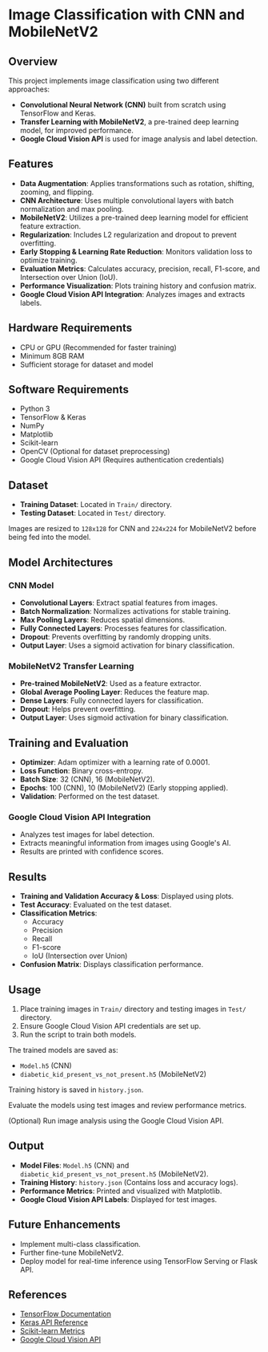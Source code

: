 # Image Classification with CNN and MobileNetV2

## Overview

This project implements image classification using two different approaches:

- **Convolutional Neural Network (CNN)** built from scratch using TensorFlow and Keras.
- **Transfer Learning with MobileNetV2**, a pre-trained deep learning model, for improved performance.
- **Google Cloud Vision API** is used for image analysis and label detection.

## Features

- **Data Augmentation**: Applies transformations such as rotation, shifting, zooming, and flipping.
- **CNN Architecture**: Uses multiple convolutional layers with batch normalization and max pooling.
- **MobileNetV2**: Utilizes a pre-trained deep learning model for efficient feature extraction.
- **Regularization**: Includes L2 regularization and dropout to prevent overfitting.
- **Early Stopping & Learning Rate Reduction**: Monitors validation loss to optimize training.
- **Evaluation Metrics**: Calculates accuracy, precision, recall, F1-score, and Intersection over Union (IoU).
- **Performance Visualization**: Plots training history and confusion matrix.
- **Google Cloud Vision API Integration**: Analyzes images and extracts labels.

## Hardware Requirements

- CPU or GPU (Recommended for faster training)
- Minimum 8GB RAM
- Sufficient storage for dataset and model

## Software Requirements

- Python 3
- TensorFlow & Keras
- NumPy
- Matplotlib
- Scikit-learn
- OpenCV (Optional for dataset preprocessing)
- Google Cloud Vision API (Requires authentication credentials)

## Dataset

- **Training Dataset**: Located in `Train/` directory.
- **Testing Dataset**: Located in `Test/` directory.

Images are resized to `128x128` for CNN and `224x224` for MobileNetV2 before being fed into the model.

## Model Architectures

### CNN Model

- **Convolutional Layers**: Extract spatial features from images.
- **Batch Normalization**: Normalizes activations for stable training.
- **Max Pooling Layers**: Reduces spatial dimensions.
- **Fully Connected Layers**: Processes features for classification.
- **Dropout**: Prevents overfitting by randomly dropping units.
- **Output Layer**: Uses a sigmoid activation for binary classification.

### MobileNetV2 Transfer Learning

- **Pre-trained MobileNetV2**: Used as a feature extractor.
- **Global Average Pooling Layer**: Reduces the feature map.
- **Dense Layers**: Fully connected layers for classification.
- **Dropout**: Helps prevent overfitting.
- **Output Layer**: Uses sigmoid activation for binary classification.

## Training and Evaluation

- **Optimizer**: Adam optimizer with a learning rate of 0.0001.
- **Loss Function**: Binary cross-entropy.
- **Batch Size**: 32 (CNN), 16 (MobileNetV2).
- **Epochs**: 100 (CNN), 10 (MobileNetV2) (Early stopping applied).
- **Validation**: Performed on the test dataset.

### Google Cloud Vision API Integration

- Analyzes test images for label detection.
- Extracts meaningful information from images using Google's AI.
- Results are printed with confidence scores.

## Results

- **Training and Validation Accuracy & Loss**: Displayed using plots.
- **Test Accuracy**: Evaluated on the test dataset.
- **Classification Metrics**:
  - Accuracy
  - Precision
  - Recall
  - F1-score
  - IoU (Intersection over Union)
- **Confusion Matrix**: Displays classification performance.

## Usage

1. Place training images in `Train/` directory and testing images in `Test/` directory.
2. Ensure Google Cloud Vision API credentials are set up.
3. Run the script to train both models.

The trained models are saved as:
- `Model.h5` (CNN)
- `diabetic_kid_present_vs_not_present.h5` (MobileNetV2)

Training history is saved in `history.json`.

Evaluate the models using test images and review performance metrics.

(Optional) Run image analysis using the Google Cloud Vision API.

## Output

- **Model Files**: `Model.h5` (CNN) and `diabetic_kid_present_vs_not_present.h5` (MobileNetV2).
- **Training History**: `history.json` (Contains loss and accuracy logs).
- **Performance Metrics**: Printed and visualized with Matplotlib.
- **Google Cloud Vision API Labels**: Displayed for test images.

## Future Enhancements

- Implement multi-class classification.
- Further fine-tune MobileNetV2.
- Deploy model for real-time inference using TensorFlow Serving or Flask API.

## References

- [TensorFlow Documentation](https://www.tensorflow.org/)
- [Keras API Reference](https://keras.io/api/)
- [Scikit-learn Metrics](https://scikit-learn.org/stable/modules/classes.html#module-sklearn.metrics)
- [Google Cloud Vision API](https://cloud.google.com/vision/docs)
